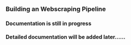 ### Building an Webscraping Pipeline


#### Documentation is still in progress
#### Detailed documentation will be added later......
